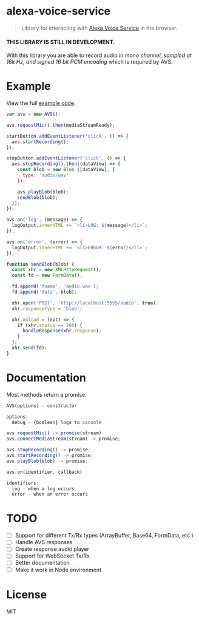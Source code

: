 # alexa-voice-service

> Library for interacting with [Alexa Voice Service](https://developer.amazon.com/public/solutions/alexa/alexa-voice-service) in the browser.

#### **THIS LIBRARY IS STILL IN DEVELOPMENT**.

With this library you are able to record audio in *mono channel, sampled at 16k Hz, and signed 16 bit PCM encoding* which is required by AVS.

# Example

View the full [example code](/example).

```javascript
var avs = new AVS();

avs.requestMic().then(mediaStreamReady);

startButton.addEventListener('click', () => {
  avs.startRecording();
});

stopButton.addEventListener('click', () => {
  avs.stopRecording().then((dataView) => {
    const blob = new Blob ([dataView], {
      type: 'audio/wav'
    });

    avs.playBlob(blob);
    sendBlob(blob);
  });
});

avs.on('log', (message) => {
  logOutput.innerHTML += `<li>LOG: ${message}</li>`;
});

avs.on('error', (error) => {
  logOutput.innerHTML += `<li>ERROR: ${error}</li>`;
});

function sendBlob(blob) {
  const xhr = new XMLHttpRequest();
  const fd = new FormData();

  fd.append('fname', 'audio.wav');
  fd.append('data', blob);

  xhr.open('POST', 'http://localhost:5555/audio', true);
  xhr.responseType = 'blob';

  xhr.onload = (evt) => {
    if (xhr.status == 200) {
      handleResponse(xhr.response);
    }
  };
  xhr.send(fd);
}
```

# Documentation

Most methods return a promise.

```javascript
AVS(options) - constructor

options:
  debug - {boolean} logs to console

avs.requestMic() -> promise(stream)
avs.connectMediaStream(stream) -> promise;

avs.stopRecording() -> promise;
avs.startRecording() -> promise;
avs.playBlob(blob) -> promise;

avs.on(identifier, callback)

identifiers:
  log - when a log occurs
  error - when an error occurs
```

# TODO

- [ ] Support for different Tx/Rx types (ArrayBuffer, Base64, FormData, etc.)
- [ ] Handle AVS responses
- [ ] Create response audio player
- [ ] Support for WebSocket Tx/Rx
- [ ] Better documentation
- [ ] Make it work in Node environment

# License

MIT
